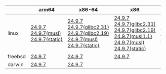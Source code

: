 ||arm64|x86-64|x86|riscv64|ppc64le|armhf|
| --- | --- | --- | --- | --- | --- | --- |
|linux|[24.9.7](https://github.com/roswell/clisp_head/releases/download/24.9.7/clisp-24.9.7-arm64-linux-binary.tar.bz2)<br />[24.9.7(musl)](https://github.com/roswell/clisp_head/releases/download/24.9.7/clisp-24.9.7-arm64-linux-musl-binary.tar.bz2)<br />[24.9.7(static)](https://github.com/roswell/clisp_head/releases/download/24.9.7/clisp-24.9.7-arm64-linux-static-binary.tar.bz2)<br />|[24.9.7](https://github.com/roswell/clisp_head/releases/download/24.9.7/clisp-24.9.7-x86-64-linux-binary.tar.bz2)<br />[24.9.7(glibc2.31)](https://github.com/roswell/clisp_head/releases/download/24.9.7/clisp-24.9.7-x86-64-linux-glibc2.31-binary.tar.bz2)<br />[24.9.7(glibc2.19)](https://github.com/roswell/clisp_head/releases/download/24.9.7/clisp-24.9.7-x86-64-linux-glibc2.19-binary.tar.bz2)<br />[24.9.7(musl)](https://github.com/roswell/clisp_head/releases/download/24.9.7/clisp-24.9.7-x86-64-linux-musl-binary.tar.bz2)<br />[24.9.7(static)](https://github.com/roswell/clisp_head/releases/download/24.9.7/clisp-24.9.7-x86-64-linux-static-binary.tar.bz2)<br />|[24.9.7](https://github.com/roswell/clisp_head/releases/download/24.9.7/clisp-24.9.7-x86-linux-binary.tar.bz2)<br />[24.9.7(glibc2.31)](https://github.com/roswell/clisp_head/releases/download/24.9.7/clisp-24.9.7-x86-linux-glibc2.31-binary.tar.bz2)<br />[24.9.7(glibc2.19)](https://github.com/roswell/clisp_head/releases/download/24.9.7/clisp-24.9.7-x86-linux-glibc2.19-binary.tar.bz2)<br />[24.9.7(musl1.1)](https://github.com/roswell/clisp_head/releases/download/24.9.7/clisp-24.9.7-x86-linux-musl1.1-binary.tar.bz2)<br />[24.9.7(musl)](https://github.com/roswell/clisp_head/releases/download/24.9.7/clisp-24.9.7-x86-linux-musl-binary.tar.bz2)<br />[24.9.7(static)](https://github.com/roswell/clisp_head/releases/download/24.9.7/clisp-24.9.7-x86-linux-static-binary.tar.bz2)<br />|[24.9.7](https://github.com/roswell/clisp_head/releases/download/24.9.7/clisp-24.9.7-riscv64-linux-binary.tar.bz2)<br />[24.9.7(musl)](https://github.com/roswell/clisp_head/releases/download/24.9.7/clisp-24.9.7-riscv64-linux-musl-binary.tar.bz2)<br />[24.9.7(static)](https://github.com/roswell/clisp_head/releases/download/24.9.7/clisp-24.9.7-riscv64-linux-static-binary.tar.bz2)<br />|[24.9.7](https://github.com/roswell/clisp_head/releases/download/24.9.7/clisp-24.9.7-ppc64le-linux-binary.tar.bz2)<br />[24.9.7(musl)](https://github.com/roswell/clisp_head/releases/download/24.9.7/clisp-24.9.7-ppc64le-linux-musl-binary.tar.bz2)<br />[24.9.7(static)](https://github.com/roswell/clisp_head/releases/download/24.9.7/clisp-24.9.7-ppc64le-linux-static-binary.tar.bz2)<br />|[24.9.7](https://github.com/roswell/clisp_head/releases/download/24.9.7/clisp-24.9.7-armhf-linux-binary.tar.bz2)<br />[24.9.7(musl)](https://github.com/roswell/clisp_head/releases/download/24.9.7/clisp-24.9.7-armhf-linux-musl-binary.tar.bz2)<br />[24.9.7(static)](https://github.com/roswell/clisp_head/releases/download/24.9.7/clisp-24.9.7-armhf-linux-static-binary.tar.bz2)<br />|
|freebsd|[24.9.7](https://github.com/roswell/clisp_head/releases/download/24.9.7/clisp-24.9.7-arm64-freebsd-binary.tar.bz2)<br />|[24.9.7](https://github.com/roswell/clisp_head/releases/download/24.9.7/clisp-24.9.7-x86-64-freebsd-binary.tar.bz2)<br />|[24.9.7](https://github.com/roswell/clisp_head/releases/download/24.9.7/clisp-24.9.7-x86-freebsd-binary.tar.bz2)<br />||||
|darwin|[24.9.7](https://github.com/roswell/clisp_head/releases/download/24.9.7/clisp-24.9.7-arm64-darwin-binary.tar.bz2)<br />|[24.9.7](https://github.com/roswell/clisp_head/releases/download/24.9.7/clisp-24.9.7-x86-64-darwin-binary.tar.bz2)<br />|||||

